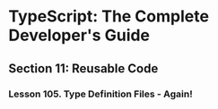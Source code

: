 # TypeScript: The Complete Developer's Guide

## Section 11: Reusable Code

### Lesson 105. Type Definition Files - Again!
